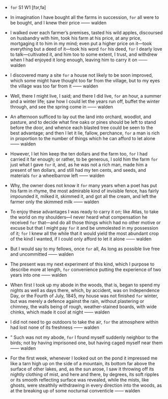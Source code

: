 - `for` S1 W1 [fɔr,fə]



-  In imagination I have bought all the farms in succession, `for` all were to be bought, and I knew their price —— walden

-  I walked over each farmer’s premises, tasted his wild apples, discoursed on husbandry with him, took his farm at his price, at any price, mortgaging it to him in my mind; even put a higher price on it﻿—took everything but a deed of it﻿—took his word `for` his deed, `for` I dearly love to talk﻿—cultivated it, and him too to some extent, I trust, and withdrew when I had enjoyed it long enough, leaving him to carry it on —— walden

-  I discovered many a site `for` a house not likely to be soon improved, which some might have thought too far from the village, but to my eyes the village was too far from it —— walden

-  Well, there I might live, I said; and there I did live, `for` an hour, a summer and a winter life; saw how I could let the years run off, buffet the winter through, and see the spring come in —— walden

-  An afternoon sufficed to lay out the land into orchard, woodlot, and pasture, and to decide what fine oaks or pines should be left to stand before the door, and whence each blasted tree could be seen to the best advantage; and then I let it lie, fallow, perchance, `for` a man is rich in proportion to the number of things which he can afford to let alone —— walden

-  However, I let him keep the ten dollars and the farm too, `for` I had carried it far enough; or rather, to be generous, I sold him the farm `for` just what I gave `for` it, and, as he was not a rich man, made him a present of ten dollars, and still had my ten cents, and seeds, and materials `for` a wheelbarrow left —— walden

-  Why, the owner does not know it `for` many years when a poet has put his farm in rhyme, the most admirable kind of invisible fence, has fairly impounded it, milked it, skimmed it, and got all the cream, and left the farmer only the skimmed milk —— walden

-  To enjoy these advantages I was ready to carry it on; like Atlas, to take the world on my shoulders﻿—I never heard what compensation he received `for` that﻿—and do all those things which had no other motive or excuse but that I might pay `for` it and be unmolested in my possession of it; `for` I knew all the while that it would yield the most abundant crop of the kind I wanted, if I could only afford to let it alone —— walden

-  But I would say to my fellows, once `for` all, As long as possible live free and uncommitted —— walden

- The present was my next experiment of this kind, which I purpose to describe more at length, `for` convenience putting the experience of two years into one —— walden

- When first I took up my abode in the woods, that is, began to spend my nights as well as days there, which, by accident, was on Independence Day, or the Fourth of July, 1845, my house was not finished `for` winter, but was merely a defence against the rain, without plastering or chimney, the walls being of rough, weather-stained boards, with wide chinks, which made it cool at night —— walden

-  I did not need to go outdoors to take the air, `for` the atmosphere within had lost none of its freshness —— walden

- ” Such was not my abode, `for` I found myself suddenly neighbor to the birds; not by having imprisoned one, but having caged myself near them —— walden

-  For the first week, whenever I looked out on the pond it impressed me like a tarn high up on the side of a mountain, its bottom far above the surface of other lakes, and, as the sun arose, I saw it throwing off its nightly clothing of mist, and here and there, by degrees, its soft ripples or its smooth reflecting surface was revealed, while the mists, like ghosts, were stealthily withdrawing in every direction into the woods, as at the breaking up of some nocturnal conventicle —— walden